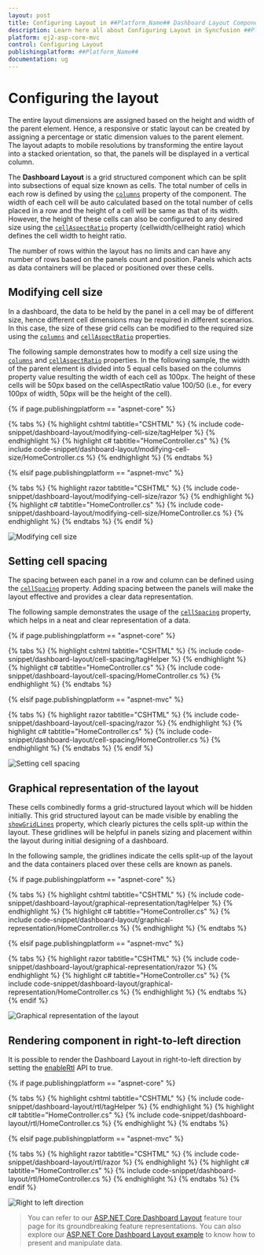 ```yaml
---
layout: post
title: Configuring Layout in ##Platform_Name## Dashboard Layout Component
description: Learn here all about Configuring Layout in Syncfusion ##Platform_Name## Dashboard Layout component of Syncfusion Essential JS 2 and more.
platform: ej2-asp-core-mvc
control: Configuring Layout
publishingplatform: ##Platform_Name##
documentation: ug
---
```



# Configuring the layout

The entire layout dimensions are assigned based on the height and width of the parent element. Hence, a responsive or static layout can be created by assigning a percentage or static dimension values to the parent element. The layout adapts to mobile resolutions by transforming the entire layout into a stacked orientation, so that, the panels will be displayed in a vertical column.

The **Dashboard Layout** is a grid structured component which can be split into subsections of equal size known as cells. The total number of cells in each row is defined by using the [`columns`](https://help.syncfusion.com/cr/cref_files/aspnetcore-js2/Syncfusion.EJ2~Syncfusion.EJ2.Layouts.DashboardLayout~Columns.html) property of the component. The width of each cell will be auto calculated based on the total number of cells placed in a row and the height of a cell will be same as that of its width. However, the height of these cells can also be configured to any desired size using the [`cellAspectRatio`](https://help.syncfusion.com/cr/cref_files/aspnetcore-js2/Syncfusion.EJ2~Syncfusion.EJ2.Layouts.DashboardLayout~CellAspectRatio.html) property (cellwidth/cellheight ratio) which defines the cell width to height ratio.

The number of rows within the layout has no limits and can have any number of rows based on the panels count and position. Panels which acts as data containers will be placed or positioned over these cells.

## Modifying cell size

In a dashboard, the data to be held by the panel in a cell may be of different size, hence different cell dimensions may be required in different scenarios. In this case, the size of these grid cells can be modified to the required size using the [`columns`](https://help.syncfusion.com/cr/cref_files/aspnetcore-js2/Syncfusion.EJ2~Syncfusion.EJ2.Layouts.DashboardLayout~Columns.html) and [`cellAspectRatio`](https://help.syncfusion.com/cr/cref_files/aspnetcore-js2/Syncfusion.EJ2~Syncfusion.EJ2.Layouts.DashboardLayout~CellAspectRatio.html) properties.

The following sample demonstrates how to modify a cell size using the [`columns`](https://help.syncfusion.com/cr/cref_files/aspnetcore-js2/Syncfusion.EJ2~Syncfusion.EJ2.Layouts.DashboardLayout~Columns.html) and [`cellAspectRatio`](https://help.syncfusion.com/cr/cref_files/aspnetcore-js2/Syncfusion.EJ2~Syncfusion.EJ2.Layouts.DashboardLayout~CellAspectRatio.html) properties. In the following sample, the width of the parent element is divided into 5 equal cells based on the columns property value resulting the width of each cell as 100px. The height of these cells will be 50px based on the cellAspectRatio value 100/50 (i.e., for every 100px of width, 50px will be the height of the cell).

{% if page.publishingplatform == "aspnet-core" %}

{% tabs %}
{% highlight cshtml tabtitle="CSHTML" %}
{% include code-snippet/dashboard-layout/modifying-cell-size/tagHelper %}
{% endhighlight %}
{% highlight c# tabtitle="HomeController.cs" %}
{% include code-snippet/dashboard-layout/modifying-cell-size/HomeController.cs %}
{% endhighlight %}
{% endtabs %}

{% elsif page.publishingplatform == "aspnet-mvc" %}

{% tabs %}
{% highlight razor tabtitle="CSHTML" %}
{% include code-snippet/dashboard-layout/modifying-cell-size/razor %}
{% endhighlight %}
{% highlight c# tabtitle="HomeController.cs" %}
{% include code-snippet/dashboard-layout/modifying-cell-size/HomeController.cs %}
{% endhighlight %}
{% endtabs %}
{% endif %}

![Modifying cell size](./images/modifying_cell_size.PNG)

## Setting cell spacing

The spacing between each panel in a row and column can be defined using the [`cellSpacing`](https://help.syncfusion.com/cr/cref_files/aspnetcore-js2/Syncfusion.EJ2~Syncfusion.EJ2.Layouts.DashboardLayout~CellSpacing.html) property. Adding spacing between the panels will make the layout effective and provides a clear data representation.

The following sample demonstrates the usage of the [`cellSpacing`](https://help.syncfusion.com/cr/cref_files/aspnetcore-js2/Syncfusion.EJ2~Syncfusion.EJ2.Layouts.DashboardLayout~CellSpacing.html) property, which helps in a neat and clear representation of a data.

{% if page.publishingplatform == "aspnet-core" %}

{% tabs %}
{% highlight cshtml tabtitle="CSHTML" %}
{% include code-snippet/dashboard-layout/cell-spacing/tagHelper %}
{% endhighlight %}
{% highlight c# tabtitle="HomeController.cs" %}
{% include code-snippet/dashboard-layout/cell-spacing/HomeController.cs %}
{% endhighlight %}
{% endtabs %}

{% elsif page.publishingplatform == "aspnet-mvc" %}

{% tabs %}
{% highlight razor tabtitle="CSHTML" %}
{% include code-snippet/dashboard-layout/cell-spacing/razor %}
{% endhighlight %}
{% highlight c# tabtitle="HomeController.cs" %}
{% include code-snippet/dashboard-layout/cell-spacing/HomeController.cs %}
{% endhighlight %}
{% endtabs %}
{% endif %}

![Setting cell spacing](./images/cell_spacing.PNG)

## Graphical representation of the layout

These cells combinedly forms a grid-structured layout which will be hidden initially. This grid structured layout can be made visible by enabling the [`showGridLines`](https://help.syncfusion.com/cr/cref_files/aspnetcore-js2/Syncfusion.EJ2~Syncfusion.EJ2.Layouts.DashboardLayout~ShowGridLines.html) property, which clearly pictures the cells split-up within the layout. These gridlines will be helpful in panels sizing and placement within the layout during initial designing of a dashboard.

In the following sample, the gridlines indicate the cells split-up of the layout and the data containers placed over these cells are known as panels.

{% if page.publishingplatform == "aspnet-core" %}

{% tabs %}
{% highlight cshtml tabtitle="CSHTML" %}
{% include code-snippet/dashboard-layout/graphical-representation/tagHelper %}
{% endhighlight %}
{% highlight c# tabtitle="HomeController.cs" %}
{% include code-snippet/dashboard-layout/graphical-representation/HomeController.cs %}
{% endhighlight %}
{% endtabs %}

{% elsif page.publishingplatform == "aspnet-mvc" %}

{% tabs %}
{% highlight razor tabtitle="CSHTML" %}
{% include code-snippet/dashboard-layout/graphical-representation/razor %}
{% endhighlight %}
{% highlight c# tabtitle="HomeController.cs" %}
{% include code-snippet/dashboard-layout/graphical-representation/HomeController.cs %}
{% endhighlight %}
{% endtabs %}
{% endif %}


![Graphical representation of the layout](./images/graphical_representation.PNG)

## Rendering component in right-to-left direction

It is possible to render the Dashboard Layout in right-to-left direction by setting the [enableRtl](https://help.syncfusion.com/cr/cref_files/aspnetcore-js2/Syncfusion.EJ2~Syncfusion.EJ2.Layouts.DashboardLayout~EnableRtl.html) API to true.

{% if page.publishingplatform == "aspnet-core" %}

{% tabs %}
{% highlight cshtml tabtitle="CSHTML" %}
{% include code-snippet/dashboard-layout/rtl/tagHelper %}
{% endhighlight %}
{% highlight c# tabtitle="HomeController.cs" %}
{% include code-snippet/dashboard-layout/rtl/HomeController.cs %}
{% endhighlight %}
{% endtabs %}

{% elsif page.publishingplatform == "aspnet-mvc" %}

{% tabs %}
{% highlight razor tabtitle="CSHTML" %}
{% include code-snippet/dashboard-layout/rtl/razor %}
{% endhighlight %}
{% highlight c# tabtitle="HomeController.cs" %}
{% include code-snippet/dashboard-layout/rtl/HomeController.cs %}
{% endhighlight %}
{% endtabs %}
{% endif %}


![Right to left direction ](./images/enable_rtl.PNG)

> You can refer to our [ASP.NET Core Dashboard Layout](https://www.syncfusion.com/aspnet-core-ui-controls/dashboard-layout) feature tour page for its groundbreaking feature representations. You can also explore our [ASP.NET Core Dashboard Layout example](https://ej2.syncfusion.com/aspnetcore/DashboardLayout/DefaultFunctionalities#/material) to know how to present and manipulate data.